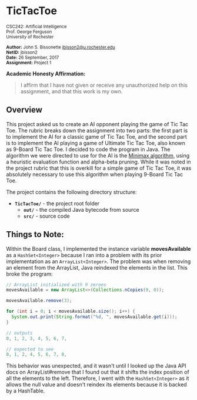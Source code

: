 # TicTacToe <br />
<small>CSC242: Artificial Intelligence</small><br />
<small>Prof. George Ferguson</small><br />
<small>University of Rochester</small>

<small>**Author:** John S. Bissonette <jbisson2@u.rochester.edu></small> <br />
<small>**NetID:** jbisson2</small> <br />
<small>**Date:** 26 September, 2017</small> <br />
<small>**Assignment:** Project 1</small>

**Academic Honesty Affirmation:**<br />
> I affirm that I have not given or receive any unauthorized help on this assignment,
> and that this work is my own.

## Overview

This project asked us to create an AI opponent playing the game of Tic Tac Toe. The rubric breaks down
the assignment into two parts: the first part is to implement the AI for a classic game of Tic Tac Toe,
and the second part is to implement the AI playing a game of Ultimate Tic Tac Toe, also known as 9-Board
Tic Tac Toe. I decided to code the program in Java. The algorithm we were directed to use for the AI is
the [Minimax algorithm][1], using a heuristic evaluation function and alpha-beta pruning. While it was noted
in the project rubric that this is overkill for a simple game of Tic Tac Toe, it was absolutely necessary to use
this algorithm when playing 9-Board Tic Tac Toe. 

The project contains the following directory structure:

- **`TicTacToe/`** - the project root folder
    - **`out/`** - the compiled Java bytecode from source
    - **`src/`** - source code

## Things to Note:

Within the Board class, I implemented the instance variable **movesAvailable** as a `HashSet<Integer>`
because I ran into a problem with its prior implementation as an `ArrayList<Integer>`. The problem was
when removing an element from the ArrayList, Java reindexed the elements in the list. This broke the
program:

```java
// ArrayList initialized with 9 zeroes
movesAvailable = new ArrayList<>(Collections.nCopies(9, 0));

movesAvailable.remove(3);

for (int i = 0; i < movesAvailable.size(); i++) {
  System.out.print(String.format("%d, ", movesAvailable.get(i)));
}

// outputs
0, 1, 2, 3, 4, 5, 6, 7,

// expected to see
0, 1, 2, 4, 5, 6, 7, 8,

```

This behavior was unexpected, and it wasn't until I looked up the Java API docs on ArrayList#remove
that I found out that it shifts the index position of all the elements to the left. Therefore, I went
with the `HashSet<Integer>` as it allows the null value and doesn't reindex its elements because it is
backed by a HashTable.







[1]: https://en.wikipedia.org/wiki/Minimax
